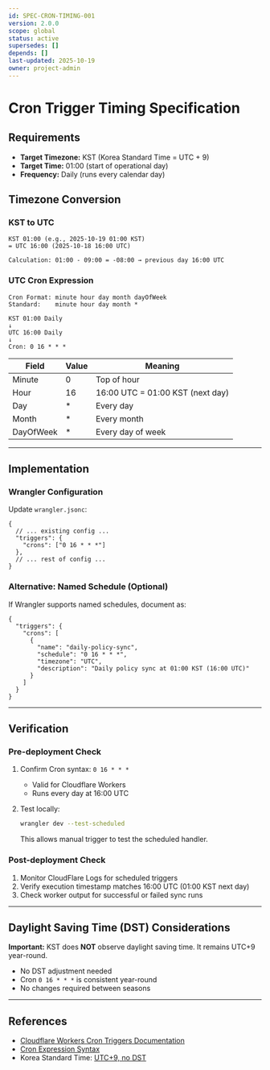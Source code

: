 ```yaml
---
id: SPEC-CRON-TIMING-001
version: 2.0.0
scope: global
status: active
supersedes: []
depends: []
last-updated: 2025-10-19
owner: project-admin
---
```

# Cron Trigger Timing Specification

## Requirements
- **Target Timezone:** KST (Korea Standard Time = UTC + 9)
- **Target Time:** 01:00 (start of operational day)
- **Frequency:** Daily (runs every calendar day)

## Timezone Conversion

### KST to UTC
```
KST 01:00 (e.g., 2025-10-19 01:00 KST)
= UTC 16:00 (2025-10-18 16:00 UTC)

Calculation: 01:00 - 09:00 = -08:00 → previous day 16:00 UTC
```

### UTC Cron Expression
```
Cron Format: minute hour day month dayOfWeek
Standard:    minute hour day month *

KST 01:00 Daily
↓
UTC 16:00 Daily
↓
Cron: 0 16 * * *
```

| Field | Value | Meaning |
|-------|-------|---------|
| Minute | 0 | Top of hour |
| Hour | 16 | 16:00 UTC = 01:00 KST (next day) |
| Day | * | Every day |
| Month | * | Every month |
| DayOfWeek | * | Every day of week |

---

## Implementation

### Wrangler Configuration
Update `wrangler.jsonc`:

```jsonc
{
  // ... existing config ...
  "triggers": {
    "crons": ["0 16 * * *"]
  },
  // ... rest of config ...
}
```

### Alternative: Named Schedule (Optional)
If Wrangler supports named schedules, document as:

```jsonc
{
  "triggers": {
    "crons": [
      {
        "name": "daily-policy-sync",
        "schedule": "0 16 * * *",
        "timezone": "UTC",
        "description": "Daily policy sync at 01:00 KST (16:00 UTC)"
      }
    ]
  }
}
```

---

## Verification

### Pre-deployment Check
1. Confirm Cron syntax: `0 16 * * *`
   - Valid for Cloudflare Workers
   - Runs every day at 16:00 UTC

2. Test locally:
   ```bash
   wrangler dev --test-scheduled
   ```
   This allows manual trigger to test the scheduled handler.

### Post-deployment Check
1. Monitor CloudFlare Logs for scheduled triggers
2. Verify execution timestamp matches 16:00 UTC (01:00 KST next day)
3. Check worker output for successful or failed sync runs

---

## Daylight Saving Time (DST) Considerations

**Important:** KST does **NOT** observe daylight saving time. It remains UTC+9 year-round.

- No DST adjustment needed
- Cron `0 16 * * *` is consistent year-round
- No changes required between seasons

---

## References

- [Cloudflare Workers Cron Triggers Documentation](https://developers.cloudflare.com/workers/platform/triggers/crons/)
- [Cron Expression Syntax](https://crontab.guru/)
- Korea Standard Time: [UTC+9, no DST](https://en.wikipedia.org/wiki/Korea_Standard_Time)
